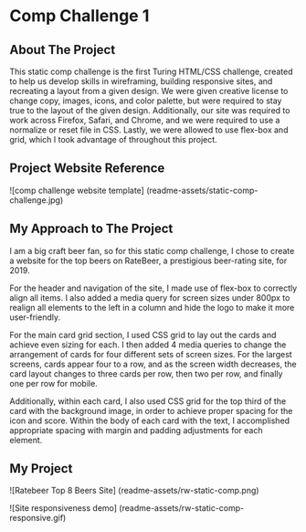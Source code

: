 # Comp Challenge 1 #

## About The Project ##

This static comp challenge is the first Turing HTML/CSS challenge, created to help us develop skills in wireframing, building responsive sites, and recreating a layout from a given design. We were given creative license to change copy, images, icons, and color palette, but were required to stay true to the layout of the given design. Additionally, our site was required to work across Firefox, Safari, and Chrome, and we were required to use a normalize or reset file in CSS. Lastly, we were allowed to use flex-box and grid, which I took advantage of throughout this project.

## Project Website Reference ##

![comp challenge website template] (readme-assets/static-comp-challenge.jpg)

## My Approach to The Project ##

I am a big craft beer fan, so for this static comp challenge, I chose to create a website for the top beers on RateBeer, a prestigious beer-rating site, for 2019.

For the header and navigation of the site, I made use of flex-box to correctly align all items. I also added a media query for screen sizes under 800px to realign all elements to the left in a column and hide the logo to make it more user-friendly.

For the main card grid section, I used CSS grid to lay out the cards and achieve even sizing for each. I then added 4 media queries to change the arrangement of cards for four different sets of screen sizes. For the largest screens, cards appear four to a row, and as the screen width decreases, the card layout changes to three cards per row, then two per row, and finally one per row for mobile.

Additionally, within each card, I also used CSS grid for the top third of the card with the background image, in order to achieve proper spacing for the icon and score. Within the body of each card with the text, I accomplished appropriate spacing with margin and padding adjustments for each element.

## My Project ##

![Ratebeer Top 8 Beers Site] (readme-assets/rw-static-comp.png)

![Site responsiveness demo] (readme-assets/rw-static-comp-responsive.gif)
